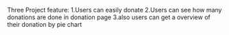 Three Project feature:
1.Users can easily donate
2.Users can see how many donations are done in donation page
3.also users can get a overview of their donation by pie chart
